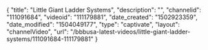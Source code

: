 {
    "title": "Little Giant Ladder Systems",
    "description": "",
    "channelid": "111091684",
    "videoid": "111179881",
    "date_created": "1502923359",
    "date_modified": "1504049177",
    "type": "captivate",
    "layout": "channelVideo",
    "url": "\/bbbusa-latest-videos\/little-giant-ladder-systems\/111091684-111179881"
}